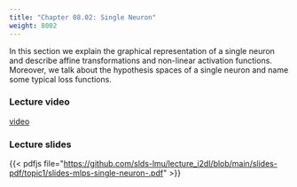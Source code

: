 ```yaml
---
title: "Chapter 08.02: Single Neuron"
weight: 8002
---
```

In this section we explain the graphical representation of a single neuron and describe affine transformations and non-linear activation functions. Moreover, we talk about the hypothesis spaces of a single neuron and name some typical loss functions.

<!--more-->

### Lecture video

[video](https://drive.google.com/file/d/1EMIA3KPyyAWMfwyr3WUGao3JZDQceiPC/view?usp=sharing)

### Lecture slides

{{< pdfjs file="https://github.com/slds-lmu/lecture_i2dl/blob/main/slides-pdf/topic1/slides-mlps-single-neuron-.pdf" >}}
